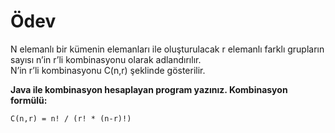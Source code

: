 # Ödev

N elemanlı bir kümenin elemanları ile oluşturulacak r elemanlı farklı grupların sayısı n’in r’li kombinasyonu olarak adlandırılır.\
N’in r’li kombinasyonu C(n,r) şeklinde gösterilir.


**Java ile kombinasyon hesaplayan program yazınız.
Kombinasyon formülü:**

    C(n,r) = n! / (r! * (n-r)!)